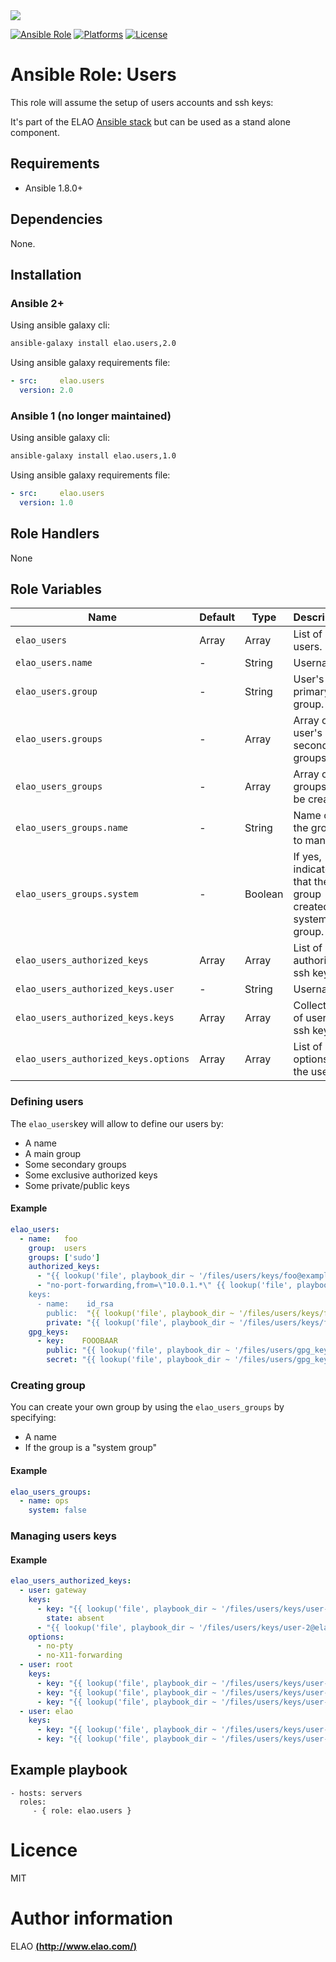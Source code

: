 <img src="http://www.elao.com/images/corpo/logo_red_small.png"/>

[![Ansible Role](https://img.shields.io/ansible/role/5535.svg?style=plastic)](https://galaxy.ansible.com/list#/roles/5535) [![Platforms](https://img.shields.io/badge/platforms-debian-lightgrey.svg?style=plastic)](#) [![License](http://img.shields.io/:license-mit-lightgrey.svg?style=plastic)](#)

# Ansible Role: Users

This role will assume the setup of users accounts and ssh keys:

It's part of the ELAO <a href="http://www.manalas.com" target="_blank">Ansible stack</a> but can be used as a stand alone component.

## Requirements

- Ansible 1.8.0+

## Dependencies

None.

## Installation

### Ansible 2+

Using ansible galaxy cli:

```bash
ansible-galaxy install elao.users,2.0
```

Using ansible galaxy requirements file:

```yaml
- src:     elao.users
  version: 2.0
```

### Ansible 1 (no longer maintained)

Using ansible galaxy cli:

```bash
ansible-galaxy install elao.users,1.0
```

Using ansible galaxy requirements file:

```yaml
- src:     elao.users
  version: 1.0
```

## Role Handlers

None

## Role Variables

| Name                                 | Default | Type        | Description                                                 |
| -------------------------------------| ------- | ----------- | ----------------------------------------------------------- |
| `elao_users`                         | Array   | Array       | List of unix users.                                         |
| `elao_users.name`                    | -       | String      | Username.                                                   |
| `elao_users.group`                   | -       | String      | User's primary group.                                       |
| `elao_users.groups`                  | -       | Array       | Array of user's secondary groups.                           |
| `elao_users_groups`                  | -       | Array       | Array of groups to be created.                              |
| `elao_users_groups.name`             | -       | String      | Name of the group to manage.                                |
| `elao_users_groups.system`           | -       | Boolean     | If yes, indicates that the group created is a system group. |
| `elao_users_authorized_keys`         | Array   | Array       | List of authorized ssh keys                                 |
| `elao_users_authorized_keys.user`    | -       | String      | Username.                                                   |
| `elao_users_authorized_keys.keys`    | Array   | Array       | Collection of user's ssh keys.                              |
| `elao_users_authorized_keys.options` | Array   | Array       | List of ssh options for the user.                           |

### Defining users

The `elao_users`key will allow to define our users by:

- A name
- A main group
- Some secondary groups
- Some exclusive authorized keys
- Some private/public keys

#### Example

```yaml
elao_users:
  - name:   foo
    group:  users
    groups: ['sudo']
    authorized_keys:
      - "{{ lookup('file', playbook_dir ~ '/files/users/keys/foo@example.com.pub') }}"
      - "no-port-forwarding,from=\"10.0.1.*\" {{ lookup('file', playbook_dir ~ '/files/users/keys/bar@example.com.pub') }}
    keys:
      - name:    id_rsa
        public:  "{{ lookup('file', playbook_dir ~ '/files/users/keys/foo@example.com.pub') }}"
        private: "{{ lookup('file', playbook_dir ~ '/files/users/keys/foo@example.com') }}"
    gpg_keys:
      - key:    FOOOBAAR
        public: "{{ lookup('file', playbook_dir ~ '/files/users/gpg_keys/foo@example.com.pub') }}"
        secret: "{{ lookup('file', playbook_dir ~ '/files/users/gpg_keys/foo@example.com') }}"
```

### Creating group

You can create your own group by using the `elao_users_groups` by specifying:

- A name
- If the group is a "system group"

#### Example

```yaml
elao_users_groups:
  - name: ops
    system: false
```

### Managing users keys

#### Example

```yaml
elao_users_authorized_keys:
  - user: gateway
    keys:
      - key: "{{ lookup('file', playbook_dir ~ '/files/users/keys/user-1@elao.com.pub') }}"
        state: absent
      - "{{ lookup('file', playbook_dir ~ '/files/users/keys/user-2@elao.com.pub') }}"
    options:
      - no-pty
      - no-X11-forwarding
  - user: root
    keys:
      - key: "{{ lookup('file', playbook_dir ~ '/files/users/keys/user-1@elao.com.pub') }}"
      - key: "{{ lookup('file', playbook_dir ~ '/files/users/keys/user-2@elao.com.pub') }}"
      - key: "{{ lookup('file', playbook_dir ~ '/files/users/keys/user-3@elao.com.pub') }}"
  - user: elao
    keys:
      - key: "{{ lookup('file', playbook_dir ~ '/files/users/keys/user-3@elao.com.pub') }}"
      - key: "{{ lookup('file', playbook_dir ~ '/files/users/keys/user-4@elao.com.pub') }}"
```

## Example playbook

    - hosts: servers
      roles:
         - { role: elao.users }

# Licence

MIT

# Author information

ELAO [**(http://www.elao.com/)**](http://www.elao.com)
